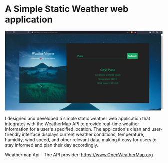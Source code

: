 # A Simple Static Weather web application
![Logo](https://github.com/Frs2304/Weather-App/blob/main/Weather-App%20JavaScript%20Screenshot.png?raw=true) 

I designed and developed a simple static weather web application that integrates with the WeatherMap API to provide real-time weather information for a user's specified location. The application's clean and user-friendly interface displays current weather conditions, temperature, humidity, wind speed, and other relevant data, making it easy for users to stay informed and plan their day accordingly.

Weathermap Api - 
The API provider: https://www.OpenWeatherMap.org
